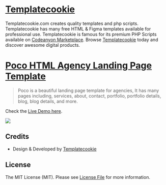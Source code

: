 # [Templatecookie](https://templatecookie.com)
Templatecookie.com creates quality templates and php scripts. Templatecookie has many free HTML & Figma templates available for professional use. Templatecookie is famous for its premium PHP Scripts available on [Codeanyon Marketplace](https://codecanyon.net/user/templatecookie). Browse [Templatecookie](https://templatecookie.com) today and discover awesome digital products.

# [Poco HTML Agency Landing Page Template](https://www.templatecookie.com/templates/varin-html-template)

> Poco is a beautiful landing page template for agencies, It has many pages including, services, about, contact, portfolio, portfolio details, blog, blog details, and more.

Check the [Live Demo here](https://poco-html.netlify.app).

![](screenshot.png)

## Credits
- Design & Developed by [Templatecookie](https://templatecookie.com)

## License
The MIT License (MIT). Please see [License File](LICENSE.md) for more information.

